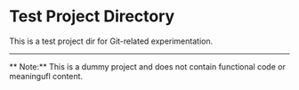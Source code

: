 # Test Project Directory

This is a test project dir for Git-related experimentation.

---

** Note:** This is a dummy project and does not contain functional code or meaningufl content.
